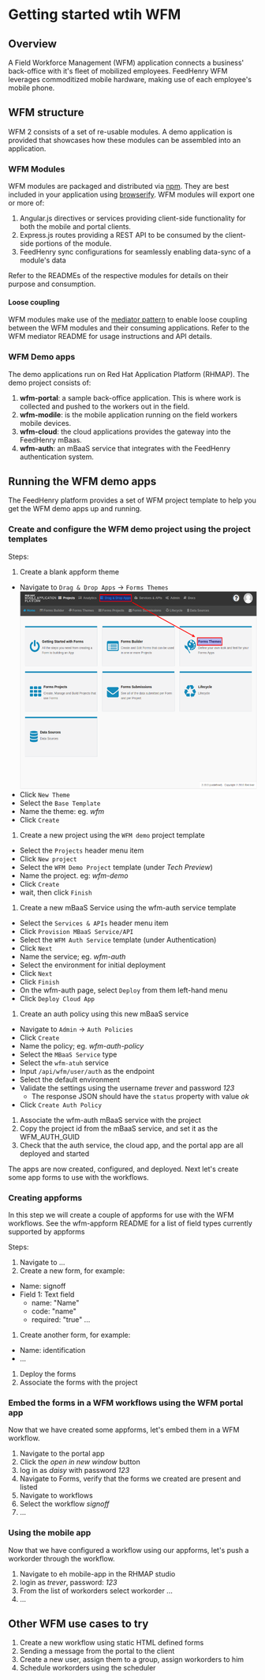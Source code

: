 # Getting started wtih WFM

## Overview
A Field Workforce Management (WFM) application connects a business' back-office with it's fleet of mobilized employees.  FeedHenry WFM leverages commoditized mobile hardware, making use of each employee's mobile phone.

## WFM structure
WFM 2 consists of a set of re-usable modules.  A demo application is provided that showcases how these modules can be assembled into an application.

### WFM Modules
WFM modules are packaged and distributed via [npm](https://www.npmjs.com/).  They are best included in your application using [browserify](http://browserify.org/).  WFM modules will export one or more of:
1. Angular.js directives or services providing client-side functionality for both the mobile and portal clients.
2. Express.js routes providing a REST API to be consumed by the client-side portions of the module.
3. FeedHenry sync configurations for seamlessly enabling data-sync of a module's data

Refer to the READMEs of the respective modules for details on their purpose and consumption.

#### Loose coupling
WFM modules make use of the [mediator pattern](https://addyosmani.com/largescalejavascript/) to enable loose coupling between the WFM modules and their consuming applications.  Refer to the WFM mediator README for usage instructions and API details.

### WFM Demo apps
The demo applications run on Red Hat Application Platform (RHMAP).  The demo project consists of:

1. **wfm-portal**: a sample back-office application.  This is where work is collected and pushed to the workers out in the field.
2. **wfm-modile**: is the mobile application running on the field workers mobile devices.
3. **wfm-cloud**: the cloud applications provides the gateway into the FeedHenry mBaas.
4. **wfm-auth**: an mBaaS service that integrates with the FeedHenry authentication system.

## Running the WFM demo apps
The FeedHenry platform provides a set of WFM project template to help you get the WFM demo apps up and running.

### Create and configure the WFM demo project using the project templates
Steps:
1. Create a blank appform theme
  * Navigate to `Drag & Drop Apps` -> `Forms Themes`
    <br><img src="assets/images/select-forms-themes.png" title="Select Forms Themes" alt="Select Forms Themes" height="400px">
  * Click `New Theme`
  * Select the `Base Template`
  * Name the theme: eg. *wfm*
  * Click `Create`
1. Create a new project using the `WFM demo` project template
  * Select the `Projects` header menu item
  * Click `New project`
  * Select the `WFM Demo Project` template (under *Tech Preview*)
  * Name the project. eg: *wfm-demo*
  * Click `Create`
  * wait, then click `Finish`
1. Create a new mBaaS Service using the wfm-auth service template
  * Select the `Services & APIs` header menu item
  * Click `Provision MBaaS Service/API`
  * Select the `WFM Auth Service` template (under Authentication)
  * Click `Next`
  * Name the service; eg. *wfm-auth*
  * Select the environment for initial deployment
  * Click `Next`
  * Click `Finish`
  * On the wfm-auth page, select `Deploy` from them left-hand menu
  * Click `Deploy Cloud App`
1. Create an auth policy using this new mBaaS service
  * Navigate to `Admin` -> `Auth Policies`
  * Click `Create`
  * Name the policy; eg. *wfm-auth-policy*
  * Select the `MBaaS Service` type
  * Select the `wfm-atuh` service
  * Input `/api/wfm/user/auth` as the endpoint
  * Select the default environment
  * Validate the settings using the username *trever* and password *123*
    * The response JSON should have the `status` property with value *ok*
  * Click `Create Auth Policy`
1. Associate the wfm-auth mBaaS service with the project
1. Copy the project id from the mBaaS service, and set it as the WFM_AUTH_GUID
1. Check that the auth service, the cloud app, and the portal app are all deployed and started

The apps are now created, configured, and deployed.  Next let's create some app forms to use with the workflows.

### Creating appforms
In this step we will create a couple of appforms for use with the WFM workflows.  See the wfm-appform README for a list of field types currently supported by appforms

Steps:
1. Navigate to ...
1. Create a new form, for example:
  * Name: signoff
  * Field 1: Text field
    * name: "Name"
    * code: "name"
    * required: "true"
  ...
1. Create another form, for example:
  * Name: identification
  * ...
1. Deploy the forms
1. Associate the forms with the project

### Embed the forms in a WFM workflows using the WFM portal app
Now that we have created some appforms, let's embed them in a WFM workflow.

1. Navigate to  the portal app
1. Click the *open in new window* button
1. log in as *daisy* with password *123*
1. Navigate to Forms, verify that the forms we created are present and listed
1. Navigate to workflows
1. Select the workflow *signoff*
1. ...

### Using the mobile app
Now that we have configured a workflow using our appforms, let's push a workorder through the workflow.

1. Navigate to eh mobile-app in the RHMAP studio
2. login as *trever*, password: *123*
3. From the list of workorders select workorder ...
4. ...

## Other WFM use cases to try
1. Create a new workflow using static HTML defined forms
1. Sending a message from the portal to the client
1. Create a new user, assign them to a group, assign workorders to him
1. Schedule workorders using the scheduler
